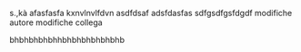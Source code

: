 s.,kà
afasfasfa
kxnvlnvlfdvn
asdfdsaf
adsfdasfas
sdfgsdfgsfdgdf
modifiche autore
modifiche collega


bhbhbhbhbhhbhbhbhbhbhbhb
